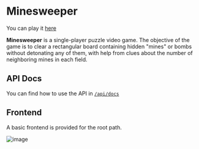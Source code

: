 # Minesweeper 

You can play it [here](https://shrouded-dawn-12735.herokuapp.com/)


**Minesweeper** is a single-player puzzle video game. 
The objective of the game is to clear a rectangular board containing hidden "mines" or bombs 
without detonating any of them, with help from clues about the number of neighboring mines in each field. 

## API Docs

You can find how to use the API in [`/api/docs`](https://shrouded-dawn-12735.herokuapp.com/api/docs/index.html)

## Frontend

A basic frontend is provided for the root path.

![image](https://user-images.githubusercontent.com/12160875/103651894-062ccd00-4f41-11eb-8bd3-7f4d6efc8314.png)

